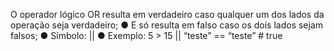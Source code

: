O operador lógico OR resulta em verdadeiro caso qualquer um dos lados da operação seja verdadeiro; ● E só resulta em falso caso os dois lados sejam falsos; ● Símbolo: || ● Exemplo: 5 > 15 || “teste” == “teste” # true